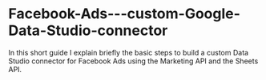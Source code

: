 # Facebook-Ads---custom-Google-Data-Studio-connector
In this short guide I explain briefly the basic steps to build a custom Data Studio connector for Facebook Ads using the Marketing API and the Sheets API.
